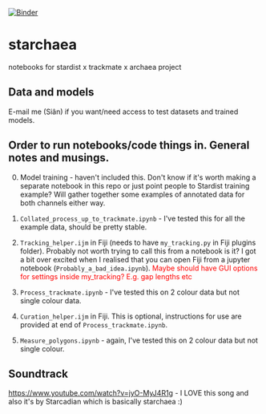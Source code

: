 [![Binder](https://mybinder.org/badge_logo.svg)](https://mybinder.org/v2/gh/superresolusian/starchaea/master)

# starchaea
notebooks for stardist x trackmate x archaea project

## Data and models
E-mail me (Siân) if you want/need access to test datasets and trained models.

## Order to run notebooks/code things in. General notes and musings.
0. Model training - haven't included this. Don't know if it's worth making a separate notebook in this repo or just point people to Stardist training example? Will gather together some examples of annotated data for both channels either way.

1. `Collated_process_up_to_trackmate.ipynb` - I've tested this for all the example data, should be pretty stable.

2. `Tracking_helper.ijm` in Fiji (needs to have `my_tracking.py` in Fiji plugins folder). Probably not worth trying to call this from a notebook is it? I got a bit over excited when I realised that you can open Fiji from a jupyter notebook (`Probably_a_bad_idea.ipynb`). <font color=red> Maybe should have GUI options for settings inside my_tracking? E.g. gap lengths etc </font>

3. `Process_trackmate.ipynb` - I've tested this on 2 colour data but not single colour data.

4. `Curation_helper.ijm` in Fiji. This is optional, instructions for use are provided at end of `Process_trackmate.ipynb`.

5. `Measure_polygons.ipynb` - again, I've tested this on 2 colour data but not single colour.

## Soundtrack
https://www.youtube.com/watch?v=jyO-MyJ4R1g - I LOVE this song and also it's by Starcadian which is basically starchaea :)
